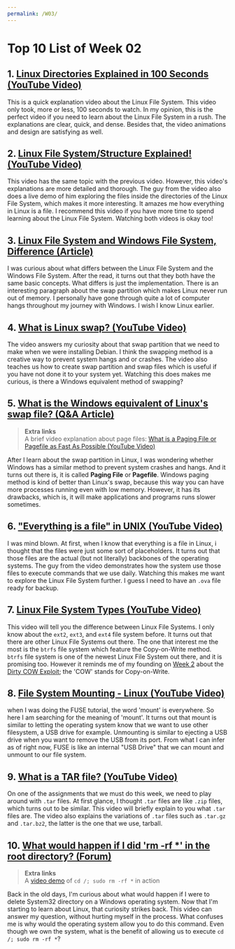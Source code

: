 ```yaml
---
permalink: /W03/
---
```


# Top 10 List of Week 02

## 1. [Linux Directories Explained in 100 Seconds (YouTube Video)](https://www.youtube.com/watch?v=42iQKuQodW4)
This is a quick explanation video about the Linux File System. This video only took, more or less, 100 seconds to watch. In my opinion, this is the perfect video if you need to learn about the Linux File System in a rush. The explanations are clear, quick, and dense. Besides that, the video animations and design are satisfying as well.

## 2. [Linux File System/Structure Explained! (YouTube Video)](https://www.youtube.com/watch?v=HbgzrKJvDRw)
This video has the same topic with the previous video. However, this video's explanations are more detailed and thorough. The guy from the video also does a live demo of him exploring the files inside the directories of the Linux File System, which makes it more interesting. It amazes me how everything in Linux is a file. I recommend this video if you have more time to spend learning about the Linux File System. Watching both videos is okay too!

## 3. [Linux File System and Windows File System, Difference (Article)](https://linuxexplore.com/2012/10/01/linux-file-system-and-windows-file-system-difference/)
I was curious about what differs between the Linux File System and the Windows File System. After the read, it turns out that they both have the same basic concepts. What differs is just the implementation. There is an interesting paragraph about the swap partition which makes Linux never run out of memory. I personally have gone through quite a lot of computer hangs throughout my journey with Windows. I wish I know Linux earlier.

## 4. [What is Linux swap? (YouTube Video)](https://www.youtube.com/watch?v=0mgefj9ibRE)
The video answers my curiosity about that swap partition that we need to make when we were installing Debian. I think the swapping method is a creative way to prevent system hangs and or crashes. The video also teaches us how to create swap partition and swap files which is useful if you have not done it to your system yet. Watching this does makes me curious, is there a Windows equivalent method of swapping?

## 5. [What is the Windows equivalent of Linux's swap file? (Q&A Article)](https://www.quora.com/What-is-the-Windows-equivalent-of-Linuxs-swap-file)
> **Extra links**\
> A brief video explanation about page files: [What is a Paging File or Pagefile as Fast As Possible (YouTube Video)](https://www.youtube.com/watch?v=1VDP5TCAK2c)

After I learn about the swap partition in Linux, I was wondering whether Windows has a similar method to prevent system crashes and hangs. And it turns out there is, it is called **Paging File** or **Pagefile**. Windows paging method is kind of better than Linux's swap, because this way you can have more processes running even with low memory. However, it has its drawbacks, which is, it will make applications and programs runs slower sometimes.

## 6. ["Everything is a file" in UNIX (YouTube Video)](https://www.youtube.com/watch?v=dDwXnB6XeiA)
I was mind blown. At first, when I know that everything is a file in Linux, i thought that the files were just some sort of placeholders. It turns out that those files are the actual (but not literally) backbones of the operating systems. The guy from the video demonstrates how the system use those files to execute commands that we use daily. Watching this makes me want to explore the Linux File System further. I guess I need to have an `.ova` file ready for backup.

## 7. [Linux File System Types (YouTube Video)](https://www.youtube.com/watch?v=g7OkSvioFlU)
This video will tell you the difference between Linux File Systems. I only know about the `ext2`, `ext3`, and `ext4` file system before. It turns out that there are other Linux File Systems out there. The one that interest me the most is the `btrfs` file system which feature the Copy-on-Write method. `btrfs` file system is one of the newest Linux File System out there, and it is promising too. However it reminds me of my founding on [Week 2](https://gabriel-enrique.github.io/os211/W02/#9-explaining-dirty-cow-local-root-exploit-youtube-video) about the [Dirty COW Exploit](https://www.youtube.com/watch?v=kEsshExn7aE); the 'COW' stands for Copy-on-Write.

## 8. [File System Mounting - Linux (YouTube Video)](https://www.youtube.com/watch?v=A8ITr5ZpzvA)
when I was doing the FUSE tutorial, the word 'mount' is everywhere. So here I am searching for the meaning of 'mount'. It turns out that mount is similar to letting the operating system know that we want to use other filesystem, a USB drive for example. Unmounting is similar to ejecting a USB drive when you want to remove the USB from its port. From what I can infer as of right now, FUSE is like an internal "USB Drive" that we can mount and unmount to our file system.

## 9. [What is a TAR file? (YouTube Video)](https://www.youtube.com/watch?v=Euub2EAt8jQ)
On one of the assignments that we must do this week, we need to play around with `.tar` files. At first glance, I thought `.tar` files are like `.zip` files, which turns out to be similar. This video will briefly explain to you what `.tar` files are. The video also explains the variations of `.tar` files such as `.tar.gz` and `.tar.bz2`, the latter is the one that we use, tarball.

## 10. [What would happen if I did 'rm -rf *' in the root directory? (Forum)](https://unix.stackexchange.com/questions/437111/what-would-happen-if-i-did-rm-rf-in-the-root-directory)
> **Extra links**\
> A [video demo](https://www.youtube.com/watch?v=ebFf-9bHhUo) of `cd /; sudo rm -rf *` in action

Back in the old days, I'm curious about what would happen if I were to delete System32 directory on a Windows operating system. Now that I'm starting to learn about Linux, that curiosity strikes back. This video can answer my question, without hurting myself in the process. What confuses me is why would the operating system allow you to do this command. Even though we own the system, what is the benefit of allowing us to execute `cd /; sudo rm -rf *`?
